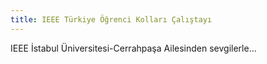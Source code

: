 ```yaml
---
title: IEEE Türkiye Öğrenci Kolları Çalıştayı
---
```


IEEE İstabul Üniversitesi-Cerrahpaşa Ailesinden sevgilerle... 
